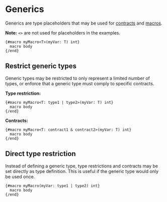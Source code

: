 # Generics

Generics are type placeholders that may be used for [contracts](/markup/logic/contracts/README.md) and [macros](/markup/logic/macros/README.md).

**Note:** `<>` are not used for placeholders in the examples.

```
{#macro myMacro<T>(myVar: T) int}
  macro body
{/end}
```

## Restrict generic types

Generic types may be restricted to only represent a limited number of types,
or enforce that a generic type must comply to specific contracts.

**Type restriction:**

```
{#macro myMacro<T: type1 | type2>(myVar: T) int}
  macro body
{/end}
```

**Contracts:**

```
{#macro myMacro<T: contract1 & contract2>(myVar: T) int}
  macro body
{/end}
```

## Direct type restriction

Instead of defining a generic type, type restrictions and contracts may be set directly as type definition.
This is useful if the generic type would only be used once.

```
{#macro myMacro(myVar: type1 | type2) int}
  macro body
{/end}
```
